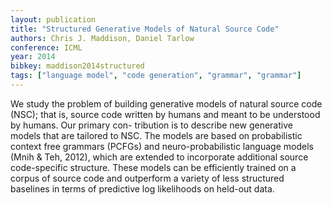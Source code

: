```yaml
---
layout: publication
title: "Structured Generative Models of Natural Source Code"
authors: Chris J. Maddison, Daniel Tarlow
conference: ICML
year: 2014
bibkey: maddison2014structured
tags: ["language model", "code generation", "grammar", "grammar"]
---
```

We study the problem of building generative
models of natural source code (NSC); that is,
source code written by humans and meant to
be understood by humans. Our primary con-
tribution is to describe new generative models
that are tailored to NSC. The models are based
on probabilistic context free grammars (PCFGs)
and neuro-probabilistic language models (Mnih
& Teh, 2012), which are extended to incorporate
additional source code-specific structure. These
models can be efficiently trained on a corpus
of source code and outperform a variety of less
structured baselines in terms of predictive log
likelihoods on held-out data.

